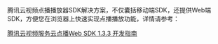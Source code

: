腾讯云视频点播播放器SDK解决方案，不仅囊括移动端SDK，还提供Web端SDK，方便您在浏览器上快速实现点播播放功能，详情请参考：

[腾讯云视频服务云点播Web SDK 1.3.3 开发指南](http://video.qcloud.com/download/docs/QVOD_Player_Web_SDK_Developer_Guide.pdf)